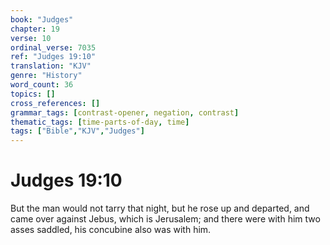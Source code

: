 ```yaml
---
book: "Judges"
chapter: 19
verse: 10
ordinal_verse: 7035
ref: "Judges 19:10"
translation: "KJV"
genre: "History"
word_count: 36
topics: []
cross_references: []
grammar_tags: [contrast-opener, negation, contrast]
thematic_tags: [time-parts-of-day, time]
tags: ["Bible","KJV","Judges"]
---
```


# Judges 19:10

But the man would not tarry that night, but he rose up and departed, and came over against Jebus, which is Jerusalem; and there were with him two asses saddled, his concubine also was with him.
